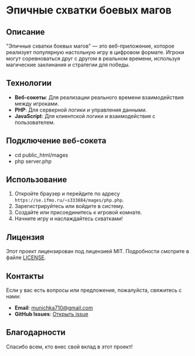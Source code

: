 # Эпичные схватки боевых магов

## Описание

"Эпичные схватки боевых магов" — это веб-приложение, которое реализует популярную настольную игру в цифровом формате. Игроки могут соревноваться друг с другом в реальном времени, используя магические заклинания и стратегии для победы.

## Технологии

- **Веб-сокеты**: Для реализации реального времени взаимодействия между игроками.
- **PHP**: Для серверной логики и управления данными.
- **JavaScript**: Для клиентской логики и взаимодействия с пользователем.

## Подключение веб-сокета

- cd public_html/mages
- php server.php

## Использование

1. Откройте браузер и перейдите по адресу `https://se.ifmo.ru/~s333884/mages/php.php`.
2. Зарегистрируйтесь или войдите в систему.
3. Создайте или присоединитесь к игровой комнате.
4. Начните игру и наслаждайтесь схватками!

## Лицензия

Этот проект лицензирован под лицензией MIT. Подробности смотрите в файле [LICENSE](LICENSE).

## Контакты

Если у вас есть вопросы или предложения, пожалуйста, свяжитесь с нами:

- **Email**: munichka710@gmail.com
- **GitHub Issues**: [Открыть issue](https://github.com/ваш-пользователь/эпичные-схватки-боевых-магов/issues)

## Благодарности

Спасибо всем, кто внес свой вклад в этот проект!
